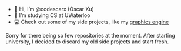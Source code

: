 - 👋 Hi, I’m @codescarx (Oscar Xu)
- 🌱 I’m studying CS at UWaterloo
- 💻 Check out some of my side projects, like my [graphics engine](https://github.com/codescarx/SanctuaryEngine)

Sorry for there being so few repositories at the moment. After starting university, I decided to discard my old side projects and start fresh.

<!---
codescarx/codescarx is a ✨ special ✨ repository because its `README.md` (this file) appears on your GitHub profile.
You can click the Preview link to take a look at your changes.
--->
